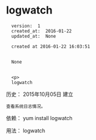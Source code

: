 
  # logwatch

      version:  1
      created_at:  2016-01-22
      updated_at:  None

      created at 2016-01-22 16:03:51 


      None


      <p>
      logwatch

历史：
2015年10月05日
建立




	查看系统日志情况。

依赖： 
	yum install logwatch 

用法： 
	logwatch
      </p>

  